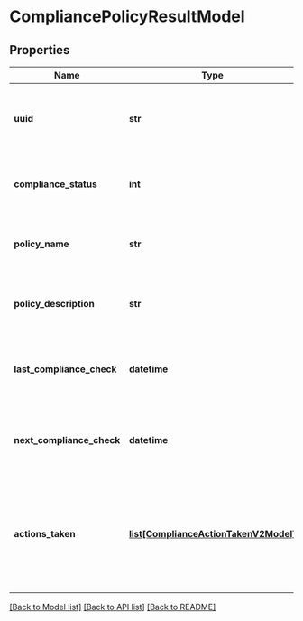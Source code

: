 # CompliancePolicyResultModel

## Properties
Name | Type | Description | Notes
------------ | ------------- | ------------- | -------------
**uuid** | **str** | The policy&#39;s universally unique identifier (UUID). | [optional] 
**compliance_status** | **int** | The compliance evaluation of the policy. | [optional] 
**policy_name** | **str** | The name of the compliance policy for the device. | [optional] 
**policy_description** | **str** | The description of the compliance policy. | [optional] 
**last_compliance_check** | **datetime** | The date and time of the last compliance check in UTC. | [optional] 
**next_compliance_check** | **datetime** | The date and time of the next compliance check in UTC. | [optional] 
**actions_taken** | [**list[ComplianceActionTakenV2Model]**](ComplianceActionTakenV2Model.md) | The compliance actions taken on the device due to non-compliance policy evaluation. | [optional] 

[[Back to Model list]](../README.md#documentation-for-models) [[Back to API list]](../README.md#documentation-for-api-endpoints) [[Back to README]](../README.md)


